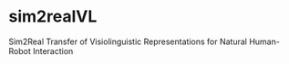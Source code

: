 # sim2realVL
Sim2Real Transfer of Visiolinguistic Representations for Natural Human-Robot Interaction
